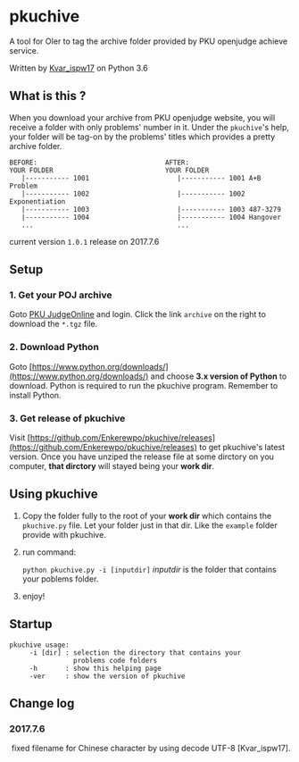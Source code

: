 # pkuchive
A tool for OIer to tag the archive folder provided by PKU openjudge achieve service.

Written by [Kvar_ispw17](mailto:enkerewpo@gmail.com) on Python 3.6
## What is this ?
When you download your archive from PKU openjudge website, you will receive a folder with only problems' number in it.
Under the `pkuchive`'s help, your folder will be tag-on by the problems' titles which provides a pretty archive folder.
```
BEFORE:                                AFTER:
YOUR FOLDER                            YOUR FOLDER
   |----------- 1001                      |----------- 1001 A+B Problem
   |----------- 1002                      |----------- 1002 Exponentiation
   |----------- 1003                      |----------- 1003 487-3279
   |----------- 1004                      |----------- 1004 Hangover
   ...                                    ...
```

current version `1.0.1` release on 2017.7.6
## Setup
### 1. Get your POJ archive
Goto [PKU JudgeOnline](http://poj.org/) and login. Click the link `archive` on the right to download the `*.tgz` file.
### 2. Download Python
Goto [https://www.python.org/downloads/](https://www.python.org/downloads/) and choose __3.x version of Python__ to download.
Python is required to run the pkuchive program. Remember to install Python.
### 3. Get release of pkuchive
Visit [https://github.com/Enkerewpo/pkuchive/releases](https://github.com/Enkerewpo/pkuchive/releases) to get pkuchive's latest version.
Once you have unziped the release file at some dirctory on you computer, __that dirctory__ will stayed being your __work dir__.

## Using pkuchive
1. Copy the folder fully to the root of your __work dir__ which contains the `pkuchive.py` file.
Let your folder just in that dir. Like the `example` folder provide with pkuchive.
2. run command:
   
   `python pkuchive.py -i [inputdir]`
   *inputdir* is the folder that contains your poblems folder.
3. enjoy!

## Startup

```
pkuchive usage:
     -i [dir] : selection the directory that contains your
                problems code folders           
     -h       : show this helping page
     -ver     : show the version of pkuchive
```

## Change log
### 2017.7.6 
  fixed filename for Chinese character by using decode UTF-8 [Kvar_ispw17].
